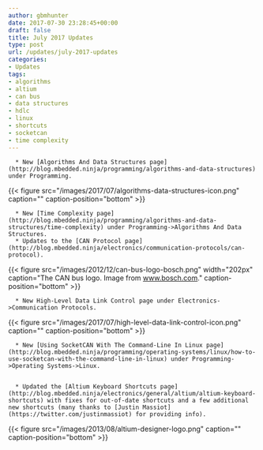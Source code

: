 ```yaml
---
author: gbmhunter
date: 2017-07-30 23:28:45+00:00
draft: false
title: July 2017 Updates
type: post
url: /updates/july-2017-updates
categories:
- Updates
tags:
- algorithms
- altium
- can bus
- data structures
- hdlc
- linux
- shortcuts
- socketcan
- time complexity
---
```



	  * New [Algorithms And Data Structures page](http://blog.mbedded.ninja/programming/algorithms-and-data-structures) under Programming.  

   



{{< figure src="/images/2017/07/algorithms-data-structures-icon.png" caption="" caption-position="bottom" >}}



	  * New [Time Complexity page](http://blog.mbedded.ninja/programming/algorithms-and-data-structures/time-complexity) under Programming->Algorithms And Data Structures.
	  * Updates to the [CAN Protocol page](http://blog.mbedded.ninja/electronics/communication-protocols/can-protocol).  

   

{{< figure src="/images/2012/12/can-bus-logo-bosch.png" width="202px" caption="The CAN bus logo. Image from www.bosch.com." caption-position="bottom" >}}

	  * New High-Level Data Link Control page under Electronics->Communication Protocols.  

   



{{< figure src="/images/2017/07/high-level-data-link-control-icon.png" caption="" caption-position="bottom" >}}



	  * New [Using SocketCAN With The Command-Line In Linux page](http://blog.mbedded.ninja/programming/operating-systems/linux/how-to-use-socketcan-with-the-command-line-in-linux) under Programming->Operating Systems->Linux.  

 
	  * Updated the [Altium Keyboard Shortcuts page](http://blog.mbedded.ninja/electronics/general/altium/altium-keyboard-shortcuts) with fixes for out-of-date shortcuts and a few additional new shortcuts (many thanks to [Justin Massiot](https://twitter.com/justinmassiot) for providing info).  



{{< figure src="/images/2013/08/altium-designer-logo.png" caption="" caption-position="bottom" >}}




